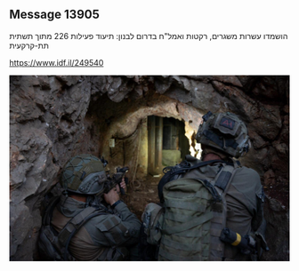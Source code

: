 ## Message 13905

הושמדו עשרות משגרים, רקטות ואמל"ח בדרום לבנון:
תיעוד פעילות 226 מתוך תשתית תת-קרקעית

 https://www.idf.il/249540

![Photo](13905/13905_photo.jpg)
